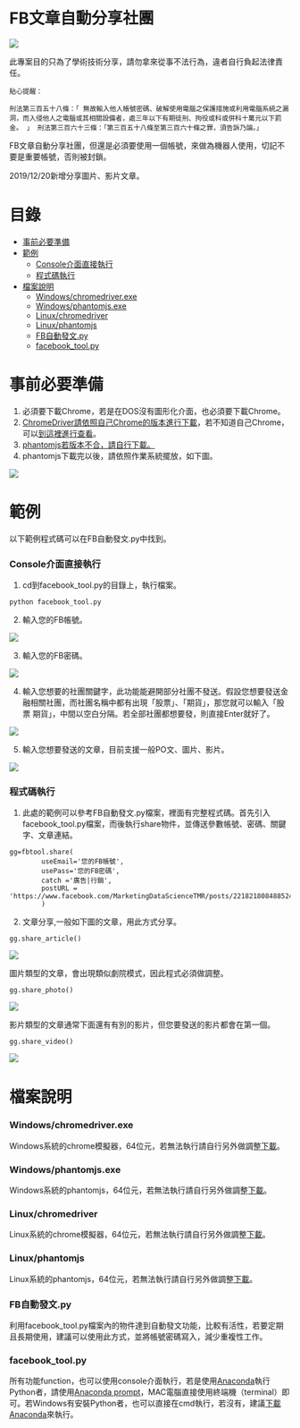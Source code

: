 FB文章自動分享社團
=========

<img src="https://i.imgur.com/841nwcA.png"/>

此專案目的只為了學術技術分享，請勿拿來從事不法行為，違者自行負起法律責任。

```
貼心提醒：

刑法第三百五十八條：「 無故輸入他人帳號密碼、破解使用電腦之保護措施或利用電腦系統之漏洞，而入侵他人之電腦或其相關設備者，處三年以下有期徒刑、拘役或科或併科十萬元以下罰金。 」 刑法第三百六十三條：「第三百五十八條至第三百六十條之罪，須告訴乃論。」
```

FB文章自動分享社團，但還是必須要使用一個帳號，來做為機器人使用，切記不要是重要帳號，否則被封鎖。

2019/12/20新增分享圖片、影片文章。



目錄
=================
* [事前必要準備](#事前必要準備)
* [範例](#範例)
    * [Console介面直接執行](#Console介面直接執行)
    * [程式碼執行](#程式碼執行)
* [檔案說明](#檔案說明)
    * [Windows/chromedriver.exe](#Windowschromedriverexe)
    * [Windows/phantomjs.exe](#Windowsphantomjsexe)
    * [Linux/chromedriver](#Linuxchromedriver)
    * [Linux/phantomjs](#Linuxphantomjs)
    * [FB自動發文.py](#FB自動發文py)
    * [facebook_tool.py](#facebook_toolpy)
 
事前必要準備
=================
1. 必須要下載Chrome，若是在DOS沒有圖形化介面，也必須要下載Chrome。
2. [ChromeDriver請依照自己Chrome的版本進行下載](https://chromedriver.chromium.org/downloads)，若不知道自己Chrome，可以[到這裡進行查看](https://chromedriver.storage.googleapis.com/LATEST_RELEASE)。
4. [phantomjs若版本不合，請自行下載。](https://phantomjs.org/download.html)
5. phantomjs下載完以後，請依照作業系統擺放，如下圖。
<img src="https://i.imgur.com/vxk2PXt.png"/>

範例
=================
以下範例程式碼可以在FB自動發文.py中找到。

### Console介面直接執行

1. cd到facebook_tool.py的目錄上，執行檔案。

```
python facebook_tool.py
```

2. 輸入您的FB帳號。

<img src="https://imgur.com/7Ms1rJL.png"/>

3. 輸入您的FB密碼。

<img src="https://imgur.com/JgQB7xW.png"/>

4. 輸入您想要的社團關鍵字，此功能能避開部分社團不發送。假設您想要發送金融相關社團，而社團名稱中都有出現「股票」、「期貨」，那您就可以輸入「股票 期貨」，中間以空白分隔。若全部社團都想要發，則直接Enter就好了。

<img src="https://imgur.com/LuEUhof.png"/>

5. 輸入您想要發送的文章，目前支援一般PO文、圖片、影片。

<img src="https://imgur.com/tqc1G0f.png"/>

### 程式碼執行

1. 此處的範例可以參考FB自動發文.py檔案，裡面有完整程式碼。首先引入facebook_tool.py檔案，而後執行share物件，並傳送參數帳號、密碼、關鍵字、文章連結。

```
gg=fbtool.share( 
        useEmail='您的FB帳號', 
        usePass='您的FB密碼', 
        catch ='廣告|行銷', 
        postURL = 'https://www.facebook.com/MarketingDataScienceTMR/posts/221821808488524'
        )
```

 

2. 文章分享,一般如下圖的文章，用此方式分享。

```
gg.share_article()
```
<img src="https://imgur.com/mQvKTLo.png"/>

圖片類型的文章，會出現類似劇院模式，因此程式必須做調整。

```
gg.share_photo()
```
<img src="https://imgur.com/ifF0o38.png"/>

影片類型的文章通常下面還有有別的影片，但您要發送的影片都會在第一個。

```
gg.share_video()
```

<img src="https://imgur.com/duyYYxr.png"/>


檔案說明
=================

### Windows/chromedriver.exe
Windows系統的chrome模擬器，64位元，若無法執行請自行另外做調整[下載](https://chromedriver.chromium.org/downloads)。

### Windows/phantomjs.exe
Windows系統的phantomjs，64位元，若無法執行請自行另外做調整[下載](https://phantomjs.org/download.html)。

### Linux/chromedriver
Linux系統的chrome模擬器，64位元，若無法執行請自行另外做調整[下載](https://chromedriver.chromium.org/downloads)。

### Linux/phantomjs
Linux系統的phantomjs，64位元，若無法執行請自行另外做調整[下載](https://phantomjs.org/download.html)。

### FB自動發文.py
利用facebook_tool.py檔案內的物件達到自動發文功能，比較有活性，若要定期且長期使用，建議可以使用此方式，並將帳號密碼寫入，減少重複性工作。

### facebook_tool.py
所有功能function，也可以使用console介面執行，若是使用[Anaconda](https://www.anaconda.com/distribution/)執行Python者，請使用[Anaconda prompt](https://www.anaconda.com/distribution/)，MAC電腦直接使用終端機（terminal）即可。若Windows有安裝Python者，也可以直接在cmd執行，若沒有，建議[下載Anaconda](https://www.anaconda.com/distribution/)來執行。
